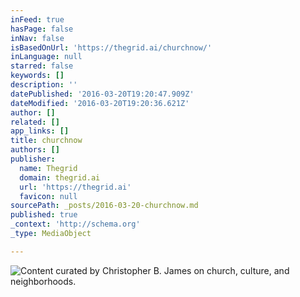 ```yaml
---
inFeed: true
hasPage: false
inNav: false
isBasedOnUrl: 'https://thegrid.ai/churchnow/'
inLanguage: null
starred: false
keywords: []
description: ''
datePublished: '2016-03-20T19:20:47.909Z'
dateModified: '2016-03-20T19:20:36.621Z'
author: []
related: []
app_links: []
title: churchnow
authors: []
publisher:
  name: Thegrid
  domain: thegrid.ai
  url: 'https://thegrid.ai'
  favicon: null
sourcePath: _posts/2016-03-20-churchnow.md
published: true
_context: 'http://schema.org'
_type: MediaObject

---
```

![Content curated by Christopher B. James on church, culture, and neighborhoods. ](https://the-grid-user-content.s3-us-west-2.amazonaws.com/ff20db83-bf81-47e6-b989-76a5658da26a.png)